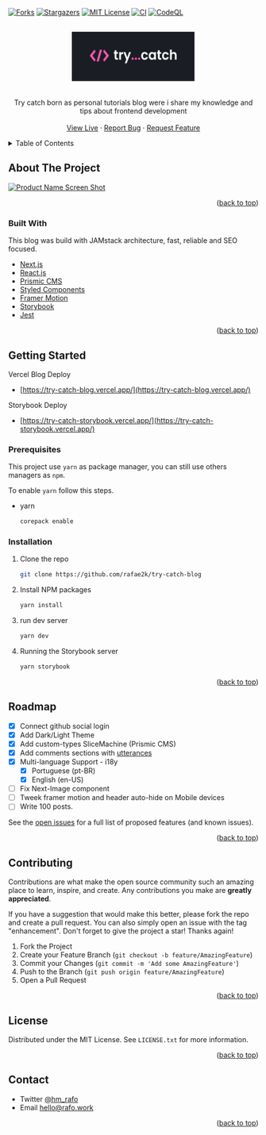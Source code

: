 <div id="top"></div>

[![Forks][forks-shield]][forks-url]
[![Stargazers][stars-shield]][stars-url]
[![MIT License][license-shield]][license-url]
[![CI](https://github.com/rafae2k/try-catch-blog/actions/workflows/main.yml/badge.svg)](https://github.com/rafae2k/try-catch-blog/actions/workflows/main.yml)
[![CodeQL](https://github.com/rafae2k/try-catch-blog/actions/workflows/codeql-analysis.yml/badge.svg)](https://github.com/rafae2k/try-catch-blog/actions/workflows/codeql-analysis.yml)

<!-- PROJECT LOGO -->
<br />
<div align="center">
  <a href="https://github.com/rafae2k/try-catch-blog">
    <img src="docs/assets/Logo.svg" alt="Try catch logo" height="100">
  </a>
    </br>
    </br>

  <p align="center">
    Try catch born as personal tutorials blog were i share my knowledge and tips about frontend development
    <br />
    <br />
    <a href="http://try-catch-blog.vercel.app/">View Live</a>
    ·
    <a href="https://github.com/rafae2k/try-catch-blog/issues">Report Bug</a>
    ·
    <a href="https://github.com/rafae2k/try-catch-blog/issues">Request Feature</a>
  </p>
</div>

<!-- TABLE OF CONTENTS -->
<details>
  <summary>Table of Contents</summary>
  <ol>
    <li>
      <a href="#about-the-project">About The Project</a>
      <ul>
        <li><a href="#built-with">Built With</a></li>
      </ul>
    </li>
    <li>
      <a href="#getting-started">Getting Started</a>
      <ul>
        <li><a href="#prerequisites">Prerequisites</a></li>
        <li><a href="#installation">Installation</a></li>
      </ul>
    </li>
    <li><a href="#usage">Usage</a></li>
    <li><a href="#roadmap">Roadmap</a></li>
    <li><a href="#contributing">Contributing</a></li>
    <li><a href="#license">License</a></li>
    <li><a href="#contact">Contact</a></li>
  </ol>
</details>

<!-- ABOUT THE PROJECT -->

## About The Project

[![Product Name Screen Shot][product-screenshot]](https://try-catch-blog.vercel.app/)

<p align="right">(<a href="#top">back to top</a>)</p>

### Built With

This blog was build with JAMstack architecture, fast, reliable and SEO focused.

- [Next.js](https://nextjs.org/)
- [React.js](https://reactjs.org/)
- [Prismic CMS](https://prismic.io/)
- [Styled Components](https://styled-components.com/)
- [Framer Motion](https://www.framer.com/motion/)
- [Storybook](https://storybook.js.org/)
- [Jest](https://jestjs.io/)

<p align="right">(<a href="#top">back to top</a>)</p>

<!-- GETTING STARTED -->

## Getting Started

Vercel Blog Deploy

- [https://try-catch-blog.vercel.app/](https://try-catch-blog.vercel.app/)

Storybook Deploy

- [https://try-catch-storybook.vercel.app/](https://try-catch-storybook.vercel.app/)

### Prerequisites

This project use `yarn` as package manager, you can still use others managers as `npm`.

To enable `yarn` follow this steps.

- yarn
  ```sh
  corepack enable
  ```

### Installation

1. Clone the repo
   ```sh
   git clone https://github.com/rafae2k/try-catch-blog
   ```
2. Install NPM packages
   ```sh
   yarn install
   ```
3. run dev server
   ```sh
   yarn dev
   ```
4. Running the Storybook server
   ```bash
   yarn storybook
   ```

<p align="right">(<a href="#top">back to top</a>)</p>

<!-- ROADMAP -->

## Roadmap

- [x] Connect github social login
- [x] Add Dark/Light Theme
- [x] Add custom-types SliceMachine (Prismic CMS)
- [x] Add comments sections with [utterances](https://github.com/utterance/utterances)
- [x] Multi-language Support - i18y
  - [x] Portuguese (pt-BR)
  - [x] English (en-US)
- [ ] Fix Next-Image component
- [ ] Tweek framer motion and header auto-hide on Mobile devices
- [ ] Write 100 posts.

See the [open issues](https://github.com/rafae2k/try-catch-blog/issues) for a full list of proposed features (and known issues).

<p align="right">(<a href="#top">back to top</a>)</p>

<!-- CONTRIBUTING -->

## Contributing

Contributions are what make the open source community such an amazing place to learn, inspire, and create. Any contributions you make are **greatly appreciated**.

If you have a suggestion that would make this better, please fork the repo and create a pull request. You can also simply open an issue with the tag "enhancement".
Don't forget to give the project a star! Thanks again!

1. Fork the Project
2. Create your Feature Branch (`git checkout -b feature/AmazingFeature`)
3. Commit your Changes (`git commit -m 'Add some AmazingFeature'`)
4. Push to the Branch (`git push origin feature/AmazingFeature`)
5. Open a Pull Request

<p align="right">(<a href="#top">back to top</a>)</p>

<!-- LICENSE -->

## License

Distributed under the MIT License. See `LICENSE.txt` for more information.

<p align="right">(<a href="#top">back to top</a>)</p>

<!-- CONTACT -->

## Contact

- Twitter [@hm_rafo](https://twitter.com/hm_rafo)
  <br>
- Email <a href="mailto:hello@rafo.work">hello@rafo.work</a>

<p align="right">(<a href="#top">back to top</a>)</p>

<!-- MARKDOWN LINKS & IMAGES -->
<!-- https://www.markdownguide.org/basic-syntax/#reference-style-links -->

[forks-shield]: https://img.shields.io/github/forks/rafae2k/try-catch-blog.svg?style=for-the-badge
[forks-url]: https://github.com/rafae2k/try-catch-blog/fork
[stars-shield]: https://img.shields.io/github/stars/rafae2k/try-catch-blog.svg?style=for-the-badge
[stars-url]: https://github.com/rafae2k/try-catch-blog/stargazers
[issues-shield]: https://img.shields.io/github/issues/rafae2k/try-catch-blog.svg?style=for-the-badge
[issues-url]: https://github.com/rafae2k/try-catch-blog/issues
[license-shield]: https://img.shields.io/github/license/rafae2k/try-catch-blog.svg?style=for-the-badge
[license-url]: https://github.com/rafae2k/try-catch-blog/blob/main/LICENSE.txt
[product-screenshot]: docs/assets/docs-trycatch.gif
